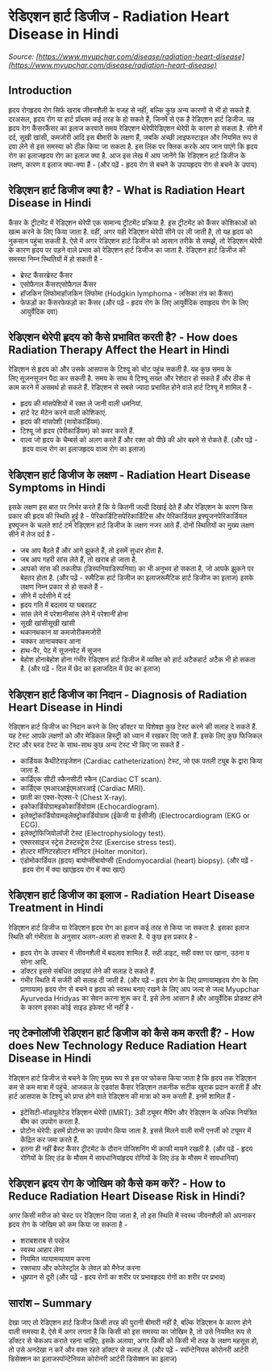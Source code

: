 # रेडिएशन हार्ट डिजीज - Radiation Heart Disease in Hindi
_Source: [https://www.myupchar.com/disease/radiation-heart-disease](https://www.myupchar.com/disease/radiation-heart-disease)_

## Introduction
हृदय रोगहृदय रोग सिर्फ खराब जीवनशैली के वजह से नहीं, बल्कि कुछ अन्य कारणों से भी हो सकते हैं. दरअसल, हृदय रोग या हार्ट प्रॉब्लम कई तरह के हो सकते हैं, जिनमें से एक है रेडिएशन हार्ट डिजीज. यह हृदय राेग कैंसरकैंसर का इलाज करवाते समय रेडिएशन थेरेपीरेडिएशन थेरेपी के कारण हो सकता है. सीने में दर्द, सूखी खांसी, कमजोरी आदि इस बीमारी के लक्षण हैं, जबकि अच्छी लाइफस्टाइल और नियमित रूप से दवा लेने से इस समस्या को ठीक किया जा सकता है.
इस लिंक पर क्लिक करके आप जान पाएंगे कि हृदय रोग का इलाजहृदय रोग का इलाज क्या है.
आज इस लेख में आप जानेंगे कि रेडिएशन हार्ट डिजीज के लक्षण, कारण व इलाज क्या-क्या हैं -
(और पढ़ें - हृदय रोग से बचने के उपायहृदय रोग से बचने के उपाय)

## रेडिएशन हार्ट डिजीज क्या है? - What is Radiation Heart Disease in Hindi
कैंसर के ट्रीटमेंट में रेडिएशन थेरेपी एक सामान्य ट्रीटमेंट प्रक्रिया है. इस ट्रीटमेंट को कैंसर कोशिकाओं को खत्म करने के लिए किया जाता है. वहीं, अगर यही रेडिएशन थेरेपी सीने पर ली जाती है, तो यह हृदय को नुकसान पहुंचा सकती है. ऐसे में अगर रेडिएशन हार्ट डिजीज को आसान तरीके से समझें, तो रेडिएशन थेरेपी के कारण हृदय पर पड़ने वाले प्रभाव को रेडिएशन हार्ट डिजीज का जाता है. रेडिएशन हार्ट डिजीज की समस्या निम्न स्थितियों में हो सकती है -
- ब्रेस्ट कैंसरब्रेस्ट कैंसर
- एसोफैगल कैंसरएसोफैगल कैंसर
- हॉजकिन लिंफोमाहॉजकिन लिंफोमा (Hodgkin lymphoma - लसिका तंत्र का कैंसर)
- फेफड़ों का कैंसरफेफड़ों का कैंसर
(और पढ़ें - हृदय रोग के लिए आयुर्वेदिक दवाहृदय रोग के लिए आयुर्वेदिक दवा)

## रेडिएशन थेरेपी हृदय को कैसे प्रभावित करती है? - How does Radiation Therapy Affect the Heart in Hindi
रेडिएशन से हृदय को और उसके आसपास के टिश्यू को चोट पहुंच सकती है. यह कुछ समय के लिए सूजनसूजन पैदा कर सकती है. समय के साथ ये टिश्यू सख्त और रेशेदार हो सकते हैं और ठीक से काम करने में असमर्थ हो सकते हैं. रेडिएशन से सबसे ज्यादा प्रभावित होने वाले हार्ट टिश्यू में शामिल हैं -
- हृदय की मांसपेशियों में रक्त ले जानी वाली धमनियां.
- हार्ट रेट मेंटेन करने वाली कोशिकाएं.
- हृदय की मांसपेशी (मायोकार्डियम).
- टिश्यू जो हृदय (पेरीकार्डियम) को कवर करते हैं.
- वाल्व जो हृदय के चैम्बर्स को अलग करते हैं और रक्त को पीछे की ओर बहने से रोकते हैं.
(और पढ़ें - हृदय वाल्व रोग का इलाजहृदय वाल्व रोग का इलाज)

## रेडिएशन हार्ट डिजीज के लक्षण - Radiation Heart Disease Symptoms in Hindi
इसके लक्षण इस बात पर निर्भर करते हैं कि ये कितनी जल्दी दिखाई देते हैं और रेडिएशन के कारण किस प्रकार की हृदय की स्थिति हुई है -
पेरिकार्डिटिसपेरिकार्डिटिस और पेरिकार्डियल इफ्यूजनपेरिकार्डियल इफ्यूजन के चलते शार्ट टर्म रेडिएशन हार्ट डिजीज के लक्षण नजर आते हैं. दोनों स्थितियों का मुख्य लक्षण सीने में तेज दर्द है -
- जब आप बैठते हैं और आगे झुकते हैं, तो इसमें सुधार होता है.
- जब आप गहरी सांस लेते हैं, तो खराब हो जाता है.
- आपको सांस की तकलीफ (डिस्पनियाडिस्पनिया) का भी अनुभव हो सकता है, जो आपके झुकने पर बेहतर होता है.
(और पढ़ें - रूमैटिक हार्ट डिजीज का इलाजरूमैटिक हार्ट डिजीज का इलाज)
इसके लक्षण निम्न प्रकार से हो सकते हैं -
- सीने में दर्दसीने में दर्द
- हृदय गति में बदलाव या घबराहट
- सांस लेने में परेशानीसांस लेने में परेशानी होना
- सूखी खांसीसूखी खांसी
- थकानथकान या कमजोरीकमजोरी
- चक्कर आनाचक्कर आना
- हाथ-पैर, पेट में सूजनपेट में सूजन
- बेहोश होनाबेहोश होना
गंभीर रेडिएशन हार्ट डिजीज में व्यक्ति को हार्ट अटैकहार्ट अटैक भी हो सकता है.
(और पढ़ें - दिल में छेद का इलाजदिल में छेद का इलाज)

## रेडिएशन हार्ट डिजीज का निदान - Diagnosis of Radiation Heart Disease in Hindi
रेडिएशन हार्ट डिजीज का निदान करने के लिए डॉक्टर या विशेषज्ञ कुछ टेस्ट करने की सलाह दे सकते हैं. यह टेस्ट आपके लक्षणों को और मेडिकल हिस्ट्री को ध्यान में रखकर दिए जाते हैं. इसके लिए कुछ फिजिकल टेस्ट और ब्लड टेस्ट के साथ-साथ कुछ अन्य टेस्ट भी किए जा सकते हैं -
- कार्डियक कैथीटेराइजेशन (Cardiac catheterization) टेस्ट, जो एक पतली ट्यूब के द्वारा किया जाता है.
- कार्डिएक सीटी स्कैनसीटी स्कैन (Cardiac CT scan).
- कार्डिएक एमआरआईएमआरआई (Cardiac MRI).
- छाती का एक्स-रेएक्स-रे (Chest X-ray).
- इकोकार्डियोग्रामइकोकार्डियोग्राम (Echocardiogram).
- इलेक्ट्रोकार्डियोग्रामइलेक्ट्रोकार्डियोग्राम (ईकेजी या ईसीजी) (Electrocardiogram (EKG or ECG).
- इलेक्ट्रोफिजियोलॉजी टेस्ट (Electrophysiology test).
- एक्सरसाइज स्ट्रेस टेस्टस्ट्रेस टेस्ट (Exercise stress test).
- होल्टर मॉनिटरहोल्टर मॉनिटर (Holter monitor).
- एंडोमोकार्डियल (हृदय) बायोप्सीबायोप्सी (Endomyocardial (heart) biopsy).
(और पढ़ें - हृदय रोग में क्या खाएंहृदय रोग में क्या खाएं)

## रेडिएशन हार्ट डिजीज का इलाज - Radiation Heart Disease Treatment in Hindi
रेडिएशन हार्ट डिजीज या रेडिएशन हृदय रोग का इलाज कई तरह से किया जा सकता है. इसका इलाज स्थिति की गंभीरता के अनुसार अलग-अलग हो सकता है. ये कुछ इस प्रकार है -
- हृदय रोग के उपचार में जीवनशैली में बदलाव शामिल हैं. सही डाइट, सही वक्त पर खाना, उठना व सोना आदि.
- डॉक्टर इससे संबंधित दवाइयां लेने की सलाह दे सकते हैं.
- गंभीर स्थिति में सर्जरी की सलाह दी जाती है.
(और पढ़ें - हृदय रोग के लिए प्राणायामहृदय रोग के लिए प्राणायाम)
हृदय रोग से बचने व हृदय को स्वस्थ बनाए रखने के लिए आप जल्द से जल्द Myupchar Ayurveda Hridyas का सेवन करना शुरू कर दें. इसे लेना आसान है और आयुर्वेदिक प्रोडक्ट होने के कारण इसका कोई साइड इफेक्ट भी नहीं है -


## नए टेक्नोलॉजी रेडिएशन हार्ट डिजीज को कैसे कम करती हैं? - How does New Technology Reduce Radiation Heart Disease in Hindi
रेडिएशन हार्ट डिजीज से बचने के लिए मुख्य रूप से इस पर फोकस किया जाता है कि हृदय तक रेडिएशन कम से कम मात्रा में पहुंचे. आजकल के एडवांस कैंसर रेडिएशन तकनीक सटीक खुराक प्रदान करती हैं और हार्ट आसपास के टिश्यू को प्राप्त होने वाले रेडिएशन की मात्रा को कम करती हैं. इनमें शामिल हैं -
- इंटेंसिटी-मॉड्यूलेटेड रेडिएशन थेरेपी (IMRT): 3डी ट्यूमर मैपिंग और रेडिएशन के अधिक नियंत्रित बीम का उपयोग करता है.
- प्रोटोन थेरेपी: इसमें प्रोटोन्स का उपयोग किया जाता है. इससे मिलने वाली सभी एनर्जी को ट्यूमर में केंद्रित कर जमा करते हैं.
- इतना ही नहीं ब्रैस्ट कैंसर ट्रीटमेंट के दौरान पोजिशनिंग भी काफी मायने रखती है.
(और पढ़ें - हृदय रोगियों के लिए ठंड के मौसम में सावधानियांहृदय रोगियों के लिए ठंड के मौसम में सावधानियां)

## रेडिएशन हृदय रोग के जोखिम को कैसे कम करें? - How to Reduce Radiation Heart Disease Risk in Hindi?
अगर किसी मरीज को चेस्ट पर रेडिएशन दिया जाता है, तो इस स्थिति में स्वस्थ जीवनशैली को अपनाकर हृदय रोग के जोखिम को कम किया जा सकता है -
- शराबशराब से परहेज
- स्वस्थ आहार लेना
- नियमित व्यायामव्यायाम करना
- रक्तचाप और कोलेस्ट्रॉल के लेवल को मैनेज करना
- धूम्रपान से दूरी
(और पढ़ें - हृदय रोगों का शरीर पर प्रभावहृदय रोगों का शरीर पर प्रभाव)

## सारांश – Summary
देखा जाए तो रेडिएशन हार्ट डिजीज किसी तरह की पुरानी बीमारी नहीं है, बल्कि रेडिएशन के कारण होने वाली समस्या है. ऐसे में अगर लगता है कि किसी को इस समस्या का जोखिम है, तो उसे नियमित रूप से डॉक्टर से चेकअप कराते रहना चाहिए. इसके अलावा, अगर किसी को किसी भी तरह के लक्षण महसूस हो, तो उसे अनदेखा न करें और वक्त रहते डॉक्टर से सलाह लें.
(और पढ़ें - स्पॉन्टेनियस कोरोनरी आर्टरी डिसेक्शन का इलाजस्पॉन्टेनियस कोरोनरी आर्टरी डिसेक्शन का इलाज)

